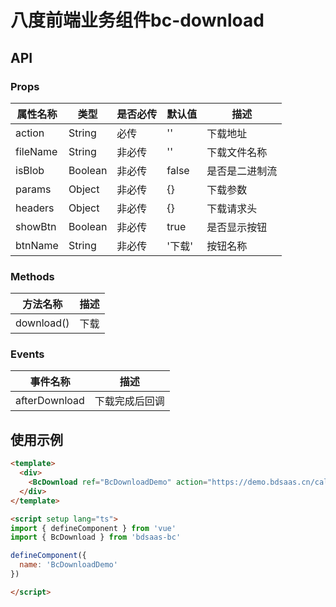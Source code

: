 # 八度前端业务组件bc-download

## API

### Props

| 属性名称 | 类型 | 是否必传 | 默认值 | 描述 |
| --- | --- | --- | --- | --- |
| action | String | 必传 | '' | 下载地址 |
| fileName | String | 非必传 | '' | 下载文件名称 |
| isBlob | Boolean | 非必传 | false | 是否是二进制流 |
| params | Object | 非必传 | {} | 下载参数 |
| headers | Object | 非必传 | {} | 下载请求头 |
| showBtn | Boolean | 非必传 | true | 是否显示按钮 |
| btnName | String | 非必传 | '下载' | 按钮名称 |

### Methods

| 方法名称 | 描述 |
| --- | --- |
| download() | 下载 |

### Events

| 事件名称 | 描述 |
| --- | --- |
| afterDownload | 下载完成后回调 |

## 使用示例

```html
<template>
  <div>
    <BcDownload ref="BcDownloadDemo" action="https://demo.bdsaas.cn/call_record/2023/07/06/1564/bf1b017f37d8495d8f824e57949d4fa8..wav" file-name="测试下载录音" />
  </div>
</template>

<script setup lang="ts">
import { defineComponent } from 'vue'
import { BcDownload } from 'bdsaas-bc'

defineComponent({
  name: 'BcDownloadDemo'
})

</script>
```